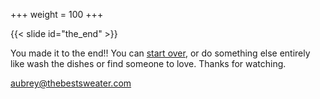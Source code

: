 +++
weight = 100
+++

{{< slide id="the_end" >}}

You made it to the end!! You can [start over](#/), or do something else entirely like wash the dishes or find someone to love. Thanks for watching.

aubrey@thebestsweater.com
